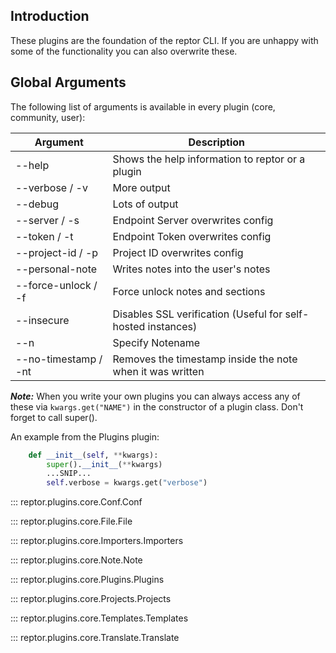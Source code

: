 
## Introduction

These plugins are the foundation of the reptor CLI. If you are unhappy with some of the functionality you can also overwrite these.

## Global Arguments

The following list of arguments is available in every plugin (core, community, user):

| Argument | Description |
| ---|---|
|--help | Shows the help information to reptor or a plugin |
|--verbose / -v| More output |
|--debug | Lots of output |
|--server / -s | Endpoint Server overwrites config |
|--token / -t | Endpoint Token overwrites config |
|--project-id  / -p | Project ID overwrites config |
|--personal-note | Writes notes into the user's notes |
|--force-unlock / -f | Force unlock notes and sections |
|--insecure | Disables SSL verification (Useful for self-hosted instances) |
|--n | Specify Notename |
|--no-timestamp / -nt | Removes the timestamp inside the note when it was written |

***Note:*** When you write your own plugins you can always access any of these via `kwargs.get("NAME")` in the constructor of a plugin class. Don't forget to call super().

An example from the Plugins plugin:
```python
    def __init__(self, **kwargs):
        super().__init__(**kwargs)
        ...SNIP...
        self.verbose = kwargs.get("verbose")
```

::: reptor.plugins.core.Conf.Conf

::: reptor.plugins.core.File.File

::: reptor.plugins.core.Importers.Importers

::: reptor.plugins.core.Note.Note

::: reptor.plugins.core.Plugins.Plugins

::: reptor.plugins.core.Projects.Projects

::: reptor.plugins.core.Templates.Templates

::: reptor.plugins.core.Translate.Translate
